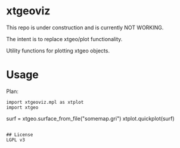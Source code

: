 # xtgeoviz

This repo is under construction and is currently NOT WORKING.

The intent is to replace xtgeo/plot functionality.


Utility functions for plotting xtgeo objects.


# Usage

Plan:

```
import xtgeoviz.mpl as xtplot
import xtgeo

```
surf = xtgeo.surface_from_file("somemap.gri")
xtplot.quickplot(surf)
```

## License
LGPL v3
